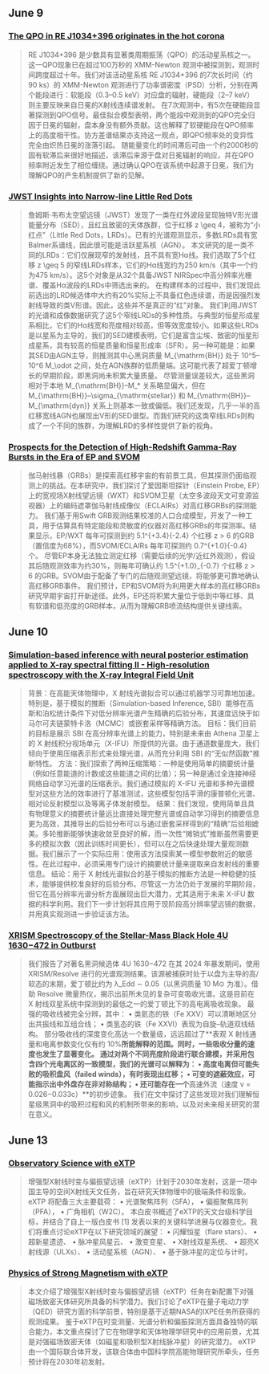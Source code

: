 ## June 9
### [The QPO in RE J1034+396 originates in the hot corona](https://arxiv.org/pdf/2506.04347v1)
>RE J1034+396 是少数具有显著类周期振荡（QPO）的活动星系核之一。这一QPO现象已在超过100万秒的 XMM-Newton 观测中被探测到，观测时间跨度超过十年。我们对该活动星系核 RE J1034+396 的7次长时间（约90 ks）的 XMM-Newton 观测进行了功率谱密度（PSD）分析，分别在两个能段进行：软能段（0.3–0.5 keV）对应盘的辐射，硬能段（2–7 keV）则主要反映来自日冕的X射线连续谱发射。
在7次观测中，有5次在硬能段显著探测到QPO信号。最佳拟合模型表明，两个能段中观测到的QPO完全归因于日冕的辐射，盘本身没有额外贡献。这也解释了软硬能段在QPO频率上的高度相干性。协方差谱结果亦支持这一观点，即QPO频率处的变异性完全由炽热日冕的涨落引起。
随能量变化的时间滞后可由一个约2000秒的固有软滞后来很好地描述，该滞后来源于盘对日冕辐射的响应，并在QPO频率附近发生了相位缠绕。通过确认QPO在该系统中起源于日冕，我们为理解QPO的产生机制提供了新的见解。

### [JWST Insights into Narrow-line Little Red Dots](https://arxiv.org/pdf/2506.04350v1)
> 詹姆斯·韦布太空望远镜（JWST）发现了一类在红外波段呈现独特V形光谱能量分布（SED），且红且致密的天体族群，位于红移 z \geq 4，被称为“小红点”（Little Red Dots，LRDs）。已有的光谱观测显示，多数LRDs具有宽Balmer系谱线，因此很可能是活跃星系核（AGN）。
本文研究的是一类不同的LRDs：它们仅展现窄的发射线，且不具有宽Hα线。我们选取了5个红移 z \geq 5 的窄线LRDs样本，它们的Hα线宽约为250 km/s（其中一个约为475 km/s）。这5个对象是从32个具备JWST NIRSpec中高分辨率光栅谱、覆盖Hα波段的LRDs中筛选出来的。
在构建样本的过程中，我们发现此前选出的LRD候选体中大约有20%实际上不具备红色连续谱，而是因强烈发射线导致的类V形谱。因此，这些并不是真正的“红”对象。
我们利用JWST的光谱和成像数据研究了这5个窄线LRDs的多种性质。与典型的恒星形成星系相比，它们的Hα线宽和亮度相对较高，但等效宽度较小。如果这些LRDs是以星系为主导的，我们的SED建模表明，它们是富含尘埃、致密的恒星形成星系，具有较高的恒星质量和恒星形成率（SFR）。另一种可能是：如果其SED由AGN主导，则推测其中心黑洞质量 M_{\mathrm{BH}} 处于 10^5–10^6 M_\odot 之间，处在AGN族群的低质量端。这可能代表了超爱丁顿增长的早期阶段，即黑洞尚未积累大量质量。
尽管测量误差较大，这些黑洞相对于本地 M_{\mathrm{BH}}–M_* 关系略显偏大，但在 M_{\mathrm{BH}}–\sigma_{\mathrm{stellar}} 和 M_{\mathrm{BH}}–M_{\mathrm{dyn}} 关系上则基本一致或偏低。我们还发现，几乎一半的高红移宽线AGN也展现出V形的SED谱型。而我们研究的这类窄线LRDs则构成了一个不同的族群，为理解LRD的多样性提供了新的视角。

### [Prospects for the Detection of High-Redshift Gamma-Ray Bursts in the Era of EP and SVOM](https://arxiv.org/pdf/2506.04709v1)

> 伽马射线暴（GRBs）是探索高红移宇宙的有前景工具，但其探测仍面临观测上的挑战。在本研究中，我们探讨了爱因斯坦探针（Einstein Probe, EP）上的宽视场X射线望远镜（WXT）和SVOM卫星（太空多波段天文可变源监视器）上的编码遮罩伽马射线成像仪（ECLAIRs）对高红移GRBs的探测能力。
我们基于用Swift GRB观测结果校准的人口合成模型，开发了一种工具，用于估算具有特定能段和灵敏度的仪器对高红移GRBs的年探测率。结果显示，EP/WXT 每年可探测到约 5.1^{+3.4}{-2.4} 个红移 z > 6 的GRB（置信度为68%），而SVOM/ECLAIRs 每年可探测约 0.7^{+1.0}{-0.4} 个。
尽管EP本身无法独立测定红移（需要后续的光学/近红外观测），假设其后随观测效率为约30%，则每年可确认约 1.5^{+1.0}_{-0.7} 个红移 z > 6 的GRB。SVOM由于配备了专门的后随观测望远镜，将能够更可靠地确认高红移GRB事件。
我们预计，EP和SVOM将为利用更大样本的高红移GRBs研究早期宇宙打开新途径。此外，EP还将积累大量位于低到中等红移、具有软谱和低亮度的GRB样本，从而为理解GRB喷流结构提供关键线索。

## June 10
### [Simulation-based inference with neural posterior estimation applied to X-ray spectral fitting II - High-resolution spectroscopy with the X-ray Integral Field Unit](https://arxiv.org/pdf/2506.05911)
> 背景：在高能天体物理中，X 射线光谱拟合可以通过机器学习可靠地加速。特别是，基于模拟的推断（Simulation-based Inference, SBI）能够在高斯和泊松统计条件下对低分辨率光谱产生精确的后验分布，其速度远快于如马尔可夫链蒙特卡洛（MCMC）或嵌套采样等精确方法。
目标：我们目前的目标是展示 SBI 在高分辨率光谱上的能力，特别是未来由 Athena 卫星上的 X 射线积分视场单元（X-IFU）所提供的光谱。由于通道数量庞大，我们倾向于使用压缩表示形式来处理光谱，从而充分利用 SBI 的“无似然函数”推断特性。
方法：我们探索了两种压缩策略：一种是使用简单的摘要统计量（例如任意能道的计数或这些能道之间的比值）；另一种是通过全连接神经网络自动学习光谱的压缩表示。我们通过模拟的 X-IFU 光谱和多种光谱模型对这些方法的效率进行了基准测试，这些模型包括平滑的康普顿化光谱、相对论反射模型以及等离子体发射模型。
结果：我们发现，使用简单且具有物理意义的摘要统计量远比直接处理完整光谱或自动学习得到的摘要信息更为高效，其推导出的后验分布可以与通过嵌套采样得到的“精确”后验相媲美。多轮推断能够快速收敛至良好的解，而一次性“摊销式”推断虽然需要更多的模拟次数（因此训练时间更长），但可以在之后快速处理大量观测数据。我们展示了一个实际应用：使用该方法探索某一模型参数附近的敏感性。在此过程中，必须采用专门设计的摘要统计量来提取来自发射线的重要信息。
结论：用于 X 射线光谱拟合的基于模拟的推断方法是一种稳健的技术，能够提供校准良好的后验分布。尽管这一方法仍处于发展的早期阶段，但它在高分辨率光谱分析方面展现出巨大潜力，尤其适用于未来 X-IFU 数据的科学利用。我们下一步计划将其应用于现阶段高分辨率望远镜的数据，并用真实观测进一步验证该方法。

### [XRISM Spectroscopy of the Stellar-Mass Black Hole 4U 1630−472 in Outburst](https://arxiv.org/pdf/2506.07319v1)
> 我们报告了对著名黑洞候选体 4U 1630−472 在其 2024 年暴发期间，使用 XRISM/Resolve 进行的光谱观测结果。该源被捕获时处于以盘为主导的高/软态的末期，爱丁顿比约为 λ_Edd ∼ 0.05（以黑洞质量 10 M⊙ 为准）。借助 Resolve 微量热仪，揭示出前所未见的复杂可变吸收光谱。这是目前在 X 射线双星系统中探测到的最低之一的爱丁顿比下的高电离吸收现象。
最强的吸收线被完全分辨，其中：
	•	类氦态的铁（Fe XXV）可以清晰地区分出共振线和互组合线；
	•	类氢态的铁（Fe XXVI）表现为自旋–轨道双线结构。
部分吸收线的深度变化高达一个数量级，远远超过了**表观 X 射线通量和电离参数变化仅有约 10%**所能解释的范围。同时，一些吸收分量的速度也发生了显著变化。
通过对两个不同亮度阶段进行联合建模，并采用包含四个光电离区的一致模型，我们的光谱可以解释为：
	•	高度电离但可能失败的吸积盘风（failed winds），有时表现出红移；
	•	可变的遮蔽效应，可能指示出中外盘存在非对称结构；
	•	还可能存在一个**高速外流（速度 v = 0.026−0.033c）**的初步迹象。
我们在文中探讨了这些发现对我们理解恒星级黑洞中的吸积过程和风的机制所带来的影响，以及对未来相关研究的潜在意义。

## June 13
### [Observatory Science with eXTP](https://arxiv.org/pdf/2506.08367v1)
>增强型X射线时变与偏振望远镜（eXTP）计划于2030年发射，这是一项中国主导的空间X射线天文任务，旨在研究天体物理中的极端条件和现象。eXTP 将配备三大主要载荷：
	•	光谱聚焦阵列（SFA），
	•	偏振聚焦阵列（PFA），
	•	广角相机（W2C）。
本白皮书概述了eXTP的天文台级科学目标，并结合了自上一版白皮书 [1] 发表以来的关键科学进展与仪器变化。我们将重点讨论eXTP在以下研究领域的展望：
	•	闪耀恒星（flare stars）、
	•	超新星遗迹、
	•	脉冲星风星云、
	•	激变变星、
	•	X射线双星系统、
	•	超亮X射线源（ULXs）、
	•	活动星系核（AGN）、
	•	基于脉冲星的定位与计时。

### [Physics of Strong Magnetism with eXTP](https://arxiv.org/pdf/2506.08369v1)
> 本文介绍了增强型X射线时变与偏振望远镜（eXTP）任务在新配置下对强磁场致密天体研究所具备的科学潜力。我们讨论了eXTP在量子电动力学（QED）研究方面的科学前景，特别是基于近期NASA的IXPE任务所获得的观测成果。
鉴于eXTP在时变测量、光谱分析和偏振探测方面具备独特的联合能力，本文重点探讨了它在物理学和天体物理学研究中的应用前景，尤其是对强磁场致密天体（如磁星和吸积型X射线脉冲星）的研究潜力。
eXTP 由一个国际联合体开发，该联合体由中国科学院高能物理研究所牵头，任务预计将在2030年初发射。
